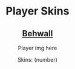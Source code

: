 <h1 align=center>Player Skins</h1>

<h2 align=center><a href=./behwall/readme.md>Behwall</a></h2>
<p align=center>Player img here</p>
<p align=center>Skins: (number)</p>
